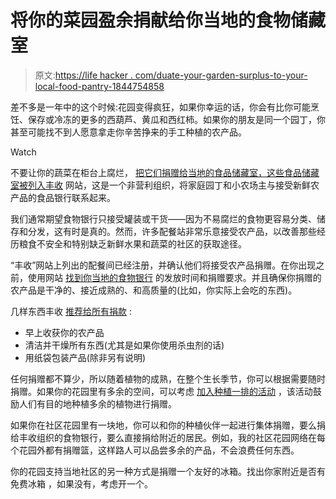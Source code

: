 # 将你的菜园盈余捐献给你当地的食物储藏室

> 原文:[https://life hacker . com/duate-your-garden-surplus-to-your-local-food-pantry-1844754858](https://lifehacker.com/donate-your-garden-surplus-to-your-local-food-pantry-1844754858)

差不多是一年中的这个时候:花园变得疯狂，如果你幸运的话，你会有比你可能烹饪、保存或冷冻的更多的西葫芦、黄瓜和西红柿。如果你的朋友是同一个园丁，你甚至可能找不到人愿意拿走你辛苦挣来的手工种植的农产品。

Watch

不要让你的蔬菜在柜台上腐烂， [把它们捐赠给当地的食品储藏室，这些食品储藏室被列入丰收](https://ampleharvest.org/donate-food/) 网站，这是一个非营利组织，将家庭园丁和小农场主与接受新鲜农产品的食品银行联系起来。

我们通常期望食物银行只接受罐装或干货——因为不易腐烂的食物更容易分类、储存和分发，这有时是真的。然而，许多配餐站非常乐意接受农产品，以改善那些经历粮食不安全和特别缺乏新鲜水果和蔬菜的社区的获取途径。

“丰收”网站上列出的配餐间已经注册，并确认他们将接受农产品捐赠。在你出现之前，使用网站 [找到你当地的食物银行](https://ampleharvest.org/donate-food/) 的发放时间和捐赠要求。并且确保你捐赠的农产品是干净的、接近成熟的、和高质量的(比如，你实际上会吃的东西)。

几样东西丰收 [推荐给所有捐款](https://ampleharvest.org/faq-backyard-gardener/) :

*   早上收获你的农产品
*   清洁并干燥所有东西(尤其是如果你使用杀虫剂的话)
*   用纸袋包装产品(除非另有说明)

任何捐赠都不算少，所以随着植物的成熟，在整个生长季节，你可以根据需要随时捐赠。如果你的花园里有多余的空间，可以考虑 [加入种植一排的活动](https://gardencomm.org/PAR) ，该活动鼓励人们有目的地种植多余的植物进行捐赠。

如果你在社区花园里有一块地，你可以和你的种植伙伴一起进行集体捐赠，要么捐给丰收组织的食物银行，要么直接捐给附近的居民。例如，我的社区花园网络在每个花园外都有捐赠篮，这样路人可以品尝多余的产品，不会浪费任何东西。

你的花园支持当地社区的另一种方式是捐赠一个友好的冰箱。找出你家附近是否有免费冰箱 ，如果没有，考虑开一个。